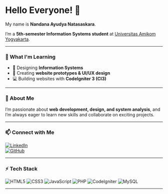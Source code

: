 # Hello Everyone! 👋  

My name is **Nandana Ayudya Natasaskara**.  

I’m a **5th-semester Information Systems student** at [Universitas Amikom Yogyakarta](https://home.amikom.ac.id/).  

---

### 🌱 What I'm Learning
- 📌 Designing **Information Systems**  
- 🎨 Creating **website prototypes & UI/UX design**  
- 💻 Building websites with **CodeIgniter 3 (CI3)**  

---

### 🚀 About Me
I’m passionate about **web development, design, and system analysis**, and I’m always eager to learn new skills and collaborate on exciting projects.  

---

### 📫 Connect with Me
[![LinkedIn](https://img.shields.io/badge/LinkedIn-blue?logo=linkedin&logoColor=white)](https://www.linkedin.com/in/nandana-ayudya-natasaskara/)  
[![GitHub](https://img.shields.io/badge/GitHub-black?logo=github&logoColor=white)](https://github.com/nandana05-tech)

---

### ⚡ Tech Stack
![HTML5](https://img.shields.io/badge/HTML5-E34F26?logo=html5&logoColor=white)
![CSS3](https://img.shields.io/badge/CSS3-1572B6?logo=css3&logoColor=white)
![JavaScript](https://img.shields.io/badge/JavaScript-F7DF1E?logo=javascript&logoColor=black)
![PHP](https://img.shields.io/badge/PHP-777BB4?logo=php&logoColor=white)
![CodeIgniter](https://img.shields.io/badge/CodeIgniter-EF4223?logo=codeigniter&logoColor=white)
![MySQL](https://img.shields.io/badge/MySQL-4479A1?logo=mysql&logoColor=white)

---
